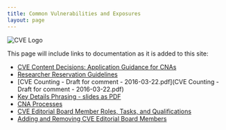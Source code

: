 ```yaml
---
title: Common Vulnerabilities and Exposures
layout: page
---
```


  <img class="center-block img-responsive" src="{{ site.github.url }}/img/cve-logo-600.png" alt="CVE Logo" />

This page will include links to documentation as it is added to this site:

* [CVE Content Decisions: Application Guidance for CNAs](application_guidance_for_cnas.html)
* [Researcher Reservation Guidelines](researcher_reservation_guidelines.html)
* [CVE Counting - Draft for comment - 2016-03-22.pdf](CVE Counting - Draft for comment - 2016-03-22.pdf)
* [Key Details Phrasing - slides as PDF](key_details_phrasing_slides.pdf)
* [CNA Processes](CNA_Processes.html)
* [CVE Editorial Board Member Roles, Tasks, and Qualifications](ed_board_roles.html)
* [Adding and Removing CVE Editorial Board Members](ed_board_add_remove.html)
